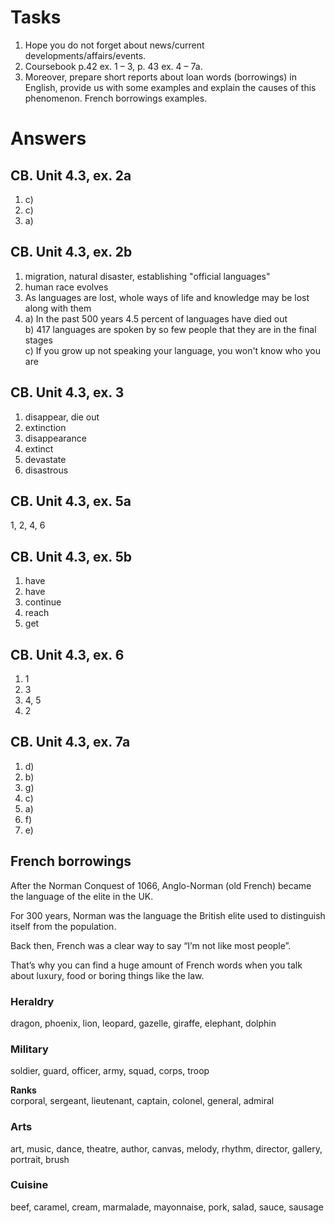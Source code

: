 # Tasks
1. Hope you do not forget about news/current developments/affairs/events. 
2. Coursebook p.42 ex. 1 – 3, p. 43 ex. 4 – 7a. 
3. Moreover, prepare short reports about loan words (borrowings) in English, provide us with some examples and explain the causes of this phenomenon. French borrowings examples.

# Answers
## CB. Unit 4.3, ex. 2a
1. c)
2. c)
3. a)

## CB. Unit 4.3, ex. 2b
1. migration, natural disaster, establishing "official languages"
2. human race evolves
3. As languages are lost, whole ways of life and knowledge may be lost along with them
4. a) In the past 500 years 4.5 percent of languages have died out  
    b) 417 languages are spoken by so few people that they are in the final stages  
    c) If you grow up not speaking your language, you won't know who you are

## CB. Unit 4.3, ex. 3
1. disappear, die out
2. extinction
3. disappearance
4. extinct
5. devastate
6. disastrous

## CB. Unit 4.3, ex. 5a
1, 2, 4, 6

## CB. Unit 4.3, ex. 5b
1. have
2. have
3. continue
4. reach
5. get

## CB. Unit 4.3, ex. 6
1. 1
2. 3
3. 4, 5
4. 2

## CB. Unit 4.3, ex. 7a
1. d)
2. b)
3. g)
4. c)
5. a)
6. f)
7. e)

## French borrowings
After the Norman Conquest of 1066, Anglo-Norman (old French) became the language of the elite in the UK.

For 300 years, Norman was the language the British elite used to distinguish itself from the population.

Back then, French was a clear way to say “I’m not like most people”.

That’s why you can find a huge amount of French words when you talk about luxury, food or boring things like the law.

### Heraldry
dragon, phoenix, lion, leopard, gazelle, giraffe, elephant, dolphin

### Military
soldier, guard, officer, army, squad, corps, troop  

**Ranks**  
corporal, sergeant, lieutenant, captain, colonel, general, admiral

### Arts
art, music, dance, theatre, author, canvas, melody, rhythm, director, gallery, portrait, brush

### Cuisine
beef, caramel, cream, marmalade, mayonnaise, pork, salad, sauce, sausage
